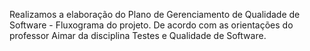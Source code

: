 Realizamos a elaboração do Plano de Gerenciamento de Qualidade de Software - Fluxograma do projeto. De acordo com as orientações do professor Aimar da disciplina Testes e Qualidade de Software.
